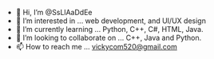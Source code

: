 - 👋 Hi, I’m @SsLlAaDdEe
- 👀 I’m interested in ... web development, and UI/UX design 
- 🌱 I’m currently learning ... Python, C++, C#, HTML, Java.
- 💞️ I’m looking to collaborate on ... C++, Java and Python.
- 📫 How to reach me ... vickycom520@gmail.com

<!---
SsLlAaDdEe/SsLlAaDdEe is a ✨ special ✨ repository because its `README.md` (this file) appears on your GitHub profile.
You can click the Preview link to take a look at your changes.
--->
